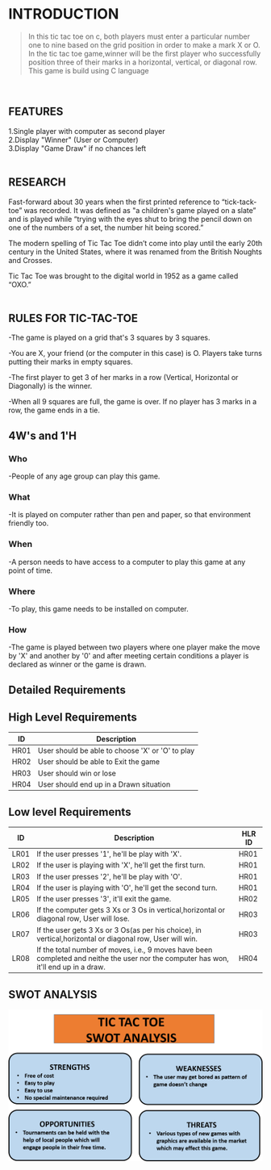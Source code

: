 # **INTRODUCTION**
>In this tic tac toe on c, both players must enter a particular number one to nine based on the grid position in order to make a mark X or O. In the tic tac toe game,winner will be the first player who successfully position three of their marks in a horizontal, vertical, or diagonal row. This game is build using C language
<br/>

## **FEATURES**

1.Single player with computer as second player
</br>
2.Display "Winner" (User or Computer)
</br>
3.Display "Game Draw" if no chances left
</br>
</br>

## **RESEARCH**
Fast-forward about 30 years when the first printed reference to “tick-tack-toe” was recorded. It was defined as "a children's game played on a slate” and is played while “trying with the eyes shut to bring the pencil down on one of the numbers of a set, the number hit being scored.”

The modern spelling of Tic Tac Toe didn’t come into play until the early 20th century in the United States, where it was renamed from the British Noughts and Crosses. 

Tic Tac Toe was brought to the digital world in 1952 as a game called “OXO.”
</br>
</br>

## **RULES FOR TIC-TAC-TOE**

-The game is played on a grid that's 3 squares by 3 squares.

-You are X, your friend (or the computer in this case) is O. Players take turns putting their marks in empty squares.

-The first player to get 3 of her marks in a row (Vertical, Horizontal or Diagonally) is the winner.

-When all 9 squares are full, the game is over. If no player has 3 marks in a row, the game ends in a tie.
</br>

## **4W's and 1'H**

### Who

-People of any age group can play this game.

### What

-It is played on computer rather than pen and paper, so that environment friendly too.

### When

-A person needs to have access to a computer to play this game at any point of time.

### Where

-To play, this game needs to be installed on computer.

### How

-The game is played between two players where one player make the move by 'X'  and another by '0' and after meeting certain conditions a player is declared as winner or the game is drawn.
<br/>

## **Detailed Requirements**

## **High Level Requirements**
| ID | Description | 
| ----- | ----- | 
| HR01 | User should be able to choose 'X' or 'O' to play |
| HR02 | User should be able to Exit the game |
| HR03 | User should win or lose|
| HR04 | User should end up in a Drawn situation|

## **Low level Requirements**
| ID | Description | HLR ID |
| ------ | --------- | ------ |
| LR01 | If the user presses '1', he'll be play with 'X'. | HR01 |
| LR02 | If the user is playing with 'X', he'll get the first turn. | HR01 |
| LR03 | If the user presses '2', he'll be play with 'O'. | HR01 |
| LR04 | If the user is playing with 'O', he'll get the second turn. | HR01 |
| LR05 | If the user presses '3', it'll exit the game. | HR02 |
| LR06 | If the computer gets 3 Xs or 3 Os in vertical,horizontal or diagonal row, User will lose. | HR03 |
| LR07 | If the user gets 3 Xs or 3 Os(as per his choice), in vertical,horizontal or diagonal row, User will win. | HR03 |
| LR08 | If the total number of moves, i.e., 9 moves have been completed and neithe the user nor the computer has won, it'll end up in a draw. | HR04 |

## **SWOT ANALYSIS**
![swot](swot.png)
